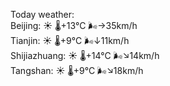 Today weather:  
Beijing: ☀️   🌡️+13°C 🌬️→35km/h  
Tianjin: ☀️   🌡️+9°C 🌬️↓11km/h  
Shijiazhuang: ☀️   🌡️+14°C 🌬️↘14km/h  
Tangshan: ☀️   🌡️+9°C 🌬️↘18km/h  
